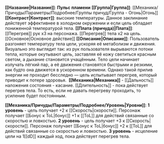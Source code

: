 **[[Название|Название]]**: **Пульс пламени**
**[[Группа|Группа]]**: [[Механика/Причуды/Параметры/Подробнее/Группы причуд/Группа - Огонь|Огонь]] 
**[[Контраст|Контраст]]**: высокие температуры. Данное заклинание действует эффективнее в холодном окружении и если цель обладает пониженной температурой тела. 
**[[Плата (причуда)|Плата]]**: [[Перегрев]] рук х3 на персонажа. [[Перегрев]] тела х2 на цель. [[Основное|Основное действие]] 
**[[Описание|Описание]]**: Пользователь разгоняет температуру тела цели, ускоряя её метаболизм и движения. Визуально это выглядит так: из рук пользователя вырываются потоки тепла, которые окутывают цель, заставляя её кожу светиться красным светом, а дыхание становится учащённым. Тело цели начинает излучать лёгкий пар, а её движения становятся быстрыми и резкими, как будто она движется в ускоренном времени. Однако такой прилив энергии не проходит бесследно — цель испытывает перегрев, который приводит к потере здоровья. 
**[[Механика|Механика]]** - [[Дальность]] наложения состояния - касание. [[Длительность]] - пока действует перегрев тела. То есть, если не давать перегреву проходить, то усиление будет постоянным. 

**[[Механика/Причуды/Параметры/Подробнее/Уровень|Уровни]]**:
**1 уровень** - цель получает +2 к [[Скорость|скорости]]. Персонаж получает [[Бонус к ToL|бонус]] +1 к [[ToL]] для действий связанные со скоростью и ловкостью.
**2 уровень** - цель получает +3 к [[Скорость|скорости]]. Персонаж получает [[Бонус к ToL|бонус]] +2 к [[ToL]] для действий связанные со скоростью и ловкостью.
**3 уровень** - исцеление цели на 1[[dD]] каждый ход, пока действует перегрев тела.
